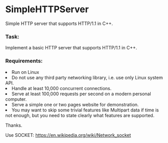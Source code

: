 # SimpleHTTPServer
Simple HTTP server that supports HTTP/1.1 in C++.

### Task:
Implement a basic HTTP server that supports HTTP/1.1 in C++.

### Requirements:

<li> Run on Linux
<li> Do not use any third party networking library, i.e. use only Linux system API.
<li> Handle at least 10,000 concurrent connections.
<li> Serve at least 100,000 requests per second on a modern personal computer.
<li> Serve a simple one or two pages website for demonstration.
<li> You may want to skip some trivial features like Multipart data if time is not enough, but you need to state clearly what features are supported.

Thanks.

Use SOCKET: https://en.wikipedia.org/wiki/Network_socket
